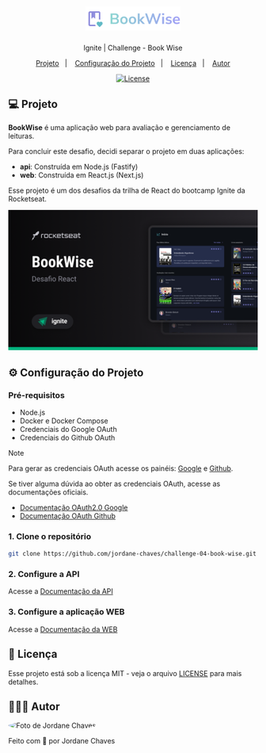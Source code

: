 <h1 align="center">
  <img
    src="./.github/logo.svg"
    alt="Book Wise"
    width="192px"
  />
</h1>

<p align="center">Ignite | Challenge - Book Wise</p>

<p align="center">
  <a href="#-projeto">Projeto</a>&nbsp;&nbsp;&nbsp;|&nbsp;&nbsp;&nbsp;
  <a href="#%EF%B8%8F-configura%C3%A7%C3%A3o-do-projeto">Configuração do Projeto</a>&nbsp;&nbsp;&nbsp;|&nbsp;&nbsp;&nbsp;
  <a href="#-licença">Licença</a>&nbsp;&nbsp;&nbsp;|&nbsp;&nbsp;&nbsp;
  <a href="#-autor">Autor</a>
</p>

<p align="center">
  <a href="https://github.com/jordane-chaves/challenge-04-book-wise/blob/main/LICENSE">
    <img alt="License" src="https://img.shields.io/static/v1?label=license&message=MIT&color=49AA26&labelColor=000000">
  </a>
</p>

## 💻 Projeto

**BookWise** é uma aplicação web para avaliação e gerenciamento de leituras. 

Para concluir este desafio, decidi separar o projeto em duas aplicações:
- **api**: Construída em Node.js (Fastify)
- **web**: Construída em React.js (Next.js)

Esse projeto é um dos desafios da trilha de React do bootcamp Ignite da Rocketseat.

<p align="center">
  <img alt="Visualização da aplicação" src="./.github/preview.png" />
</p>

## ⚙️ Configuração do Projeto

### Pré-requisitos

- Node.js
- Docker e Docker Compose
- Credenciais do Google OAuth
- Credenciais do Github OAuth

> [!NOTE]
> Para gerar as credenciais OAuth acesse os painéis: [Google](https://console.cloud.google.com/) e [Github](https://github.com/settings/developers).
> 
> Se tiver alguma dúvida ao obter as credenciais OAuth, acesse as documentações oficiais.
> - [Documentação OAuth2.0 Google](https://developers.google.com/identity/protocols/oauth2?hl=pt-br)
> - [Documentação OAuth Github](https://docs.github.com/en/apps/oauth-apps/building-oauth-apps/creating-an-oauth-app)

### 1. Clone o repositório

```bash
git clone https://github.com/jordane-chaves/challenge-04-book-wise.git
```

### 2. Configure a API

Acesse a [Documentação da API](https://github.com/jordane-chaves/challenge-04-book-wise/blob/main/api/README.md)

### 3. Configure a aplicação WEB

Acesse a [Documentação da WEB](https://github.com/jordane-chaves/challenge-04-book-wise/blob/main/web/README.md)

## 📝 Licença

Esse projeto está sob a licença MIT - veja o arquivo [LICENSE](https://github.com/jordane-chaves/challenge-04-book-wise/blob/main/LICENSE) para mais detalhes.

## 👨🏻‍💻 Autor

<img
  style="border-radius:50%;"
  src="https://avatars.githubusercontent.com/jordane-chaves"
  width="100px;"
  title="Foto de Jordane Chaves"
  alt="Foto de Jordane Chaves"
/>

Feito com 💜 por Jordane Chaves